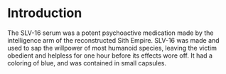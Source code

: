 # Introduction

The SLV-16 serum was a potent psychoactive medication made by the intelligence arm of the reconstructed Sith Empire.
SLV-16 was made and used to sap the willpower of most humanoid species, leaving the victim obedient and helpless for one hour before its effects wore off.
It had a coloring of blue, and was contained in small capsules.
